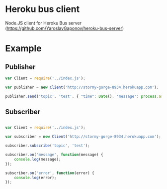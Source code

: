 Heroku bus client
========

Node.JS client for Heroku Bus server (https://github.com/YaroslavGaponov/heroku-bus-server)


Example
========

Publisher
-------

```javascript
var Client = require('../index.js');

var publisher = new Client('http://stormy-gorge-8934.herokuapp.com');

publisher.send('topic', 'test', { "time": Date(), 'message': process.argv[2] || 'Hello from Ukraine!!!' });

```

Subscriber
----------
```javascript

var Client = require('../index.js');

var subscriber = new Client('http://stormy-gorge-8934.herokuapp.com');

subscriber.subscribe('topic', 'test');

subscriber.on('message', function(message) {
    console.log(message);
});

subscriber.on('error', function(error) {
    console.log(error);
});
```
